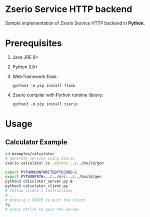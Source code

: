 # Zserio Service HTTP backend

Sample implementation of Zserio Service HTTP backend in **Python**.

# Prerequisites

1. Java JRE 8+
1. Python 3.8+
1. Web framework flask:

   ```
   python3 -m pip install flask
   ```
1. Zserio compiler with Python runtime library:

   ```
   python3 -m pip install zserio
   ```

# Usage

## Calculator Example

```bash
cd examples/calculator
# generate service using Zserio
zserio calculator.zs -python ../../build/gen

export PYTHONDONTWRITEBYTECODE=1
export PYTHONPATH=../../src:../../build/gen
python3 calculator_server.py &
python3 calculator_client.py
# follow client's instructions
# ...
# press q + ENTER to quit the client
fg
# press Ctrl+C to quit the server
```
